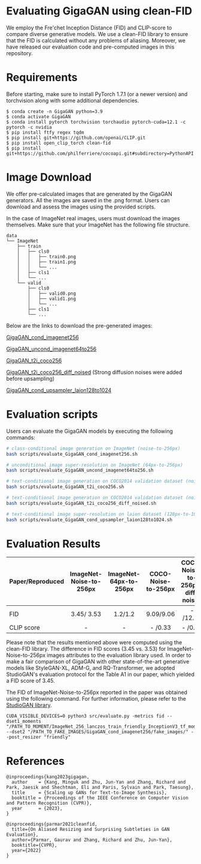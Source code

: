 # Evaluating GigaGAN using clean-FID

We employ the Fre'chet Inception Distance (FID) and CLIP-score to compare diverse generative models. We use a clean-FID library to ensure that the FID is calculated without any problems of aliasing. Moreover, we have released our evaluation code and pre-computed images in this repository.

# Requirements 

Before starting, make sure to install PyTorch 1.7.1 (or a newer version) and torchvision along with some additional dependencies. 

```
$ conda create -n GigaGAN python=3.9
$ conda activate GigaGAN 
$ conda install pytorch torchvision torchaudio pytorch-cuda=12.1 -c pytorch -c nvidia
$ pip install ftfy regex tqdm
$ pip install git+https://github.com/openai/CLIP.git
$ pip install open_clip_torch clean-fid
$ pip install git+https://github.com/philferriere/cocoapi.git#subdirectory=PythonAPI
```

# Image Download

We offer pre-calculated images that are generated by the GigaGAN generators. All the images are saved in the .png format. Users can download and assess the images using the provided scripts.

In the case of ImageNet real images, users must download the images themselves. Make sure that your ImageNet has the following file structure.

```
data
└── ImageNet
    ├── train
    │   ├── cls0
    │   │   ├── train0.png
    │   │   ├── train1.png
    │   │   └── ...
    │   ├── cls1
    │   └── ...
    └── valid
        ├── cls0
        │   ├── valid0.png
        │   ├── valid1.png
        │   └── ...
        ├── cls1
        └── ...
```

Below are the links to download the pre-generated images:

[GigaGAN_cond_imagenet256](https://drive.google.com/file/d/1vAuTUfkeRX045AMhUPcguxwov2dqAVtJ/view?usp=share_link)

[GigaGAN_uncond_imagenet64to256](https://drive.google.com/file/d/1aDeCFCLzWW52L28yE7qYdUXEPSKZnvKD/view?usp=share_link)

[GigaGAN_t2i_coco256](https://drive.google.com/file/d/1sg180IaL9MS4yAxv8P8e7yqfgSVuUtUF/view?usp=share_link)

[GigaGAN_t2i_coco256_diff_noised](https://drive.google.com/file/d/1KbuGev6X26naSrEGHH6Mb40EBXvuaoaF/view?usp=share_link) (Strong diffusion noises were added before upsampling)

[GigaGAN_cond_upsampler_laion128to1024](https://drive.google.com/file/d/1FFfoYxWVLw0TKwcmeYc_uD_pj4tR5Wrv/view?usp=share_link)

# Evaluation scripts

Users can evaluate the GigaGAN models by executing the following commands:

```bash
# class-conditional image generation on ImageNet (noise-to-256px)
bash scripts/evaluate_GigaGAN_cond_imagenet256.sh
```

```bash
# unconditional image super-resolution on ImageNet (64px-to-256px)
bash scripts/evaluate_GigaGAN_uncond_imagenet64to256.sh
```

```bash
# text-conditional image generation on COCO2014 validation dataset (noise-to-256px) without adding diffusion noises
bash scripts/evaluate_GigaGAN_t2i_coco256.sh
```

```bash
# text-conditional image generation on COCO2014 validation dataset (noise-to-256px) with adding diffusion noises 
bash scripts/evaluate_GigaGAN_t2i_coco256_diff_noised.sh
```

```bash
# text-conditional image super-resolution on laion dataset (128px-to-1024px)
bash scripts/evaluate_GigaGAN_cond_upsampler_laion128to1024.sh
```

# Evaluation Results

| Paper/Reproduced | ImageNet-Noise-to-256px | ImageNet-64px-to-256px | COCO-Noise-to-256px | COCO-Noise-to-256px-diff-noised | LAION-128px-to-1024px |
|------------------|:-----------------------:|:----------------------:|:-------------------:|:-------------------------------:|:---------------------:|
| FID              |        3.45/ 3.53        |         1.2/1.2        |      9.09/9.06       |       - /12.16       |       1.54/1.54       |
| CLIP score       |            -            |            -           |     - /0.33      |       - /0.32     |           -           |


Please note that the results mentioned above were computed using the clean-FID library. The difference in FID scores (3.45 vs. 3.53) for ImageNet-Noise-to-256px images attributes to the evaluation library used. In order to make a fair comparison of GigaGAN with other state-of-the-art generative models like StyleGAN-XL, ADM-G, and RQ-Transformer, we adopted StudioGAN's evaluation protocol for the Table A1 in our paper, which yielded a FID score of 3.45.

The FID of ImageNet-Noise-to-256px reported in the paper was obtained using the following command. For further information, please refer to the [StudioGAN library](https://github.com/POSTECH-CVLab/PyTorch-StudioGAN).

```
CUDA_VISIBLE_DEVICES=0 python3 src/evaluate.py -metrics fid --dset1_moments "/PATH_TO_MOMENT/ImageNet_256_lanczos_train_friendly_InceptionV3_tf_moments.npz" --dset2 "/PATH_TO_FAKE_IMAGES/GigaGAN_cond_imagenet256/fake_images/" --post_resizer "friendly"
```

# References

```
@inproceedings{kang2023gigagan,
  author    = {Kang, Minguk and Zhu, Jun-Yan and Zhang, Richard and Park, Jaesik and Shechtman, Eli and Paris, Sylvain and Park, Taesung},
  title     = {Scaling up GANs for Text-to-Image Synthesis},
  booktitle = {Proceedings of the IEEE Conference on Computer Vision and Pattern Recognition (CVPR)},
  year      = {2023},
}
```

```
@inproceedings{parmar2021cleanfid,
  title={On Aliased Resizing and Surprising Subtleties in GAN Evaluation},
  author={Parmar, Gaurav and Zhang, Richard and Zhu, Jun-Yan},
  booktitle={CVPR},
  year={2022}
}
```
